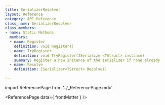 ```yaml
---
title: SerializerResolver
layout: Reference
category: API Reference
class_name: SerializerResolver
class_members:
- name: Static Methods
  members:
  - name: Register
    definition: void Register()
  - name: TryRegister
    definition: void TryRegister(ISerializer<TStruct> instance)
    summary: Register a new instance of the serializer if none already exists for the type.
  - name: Resolve
    definition: ISerializer<TStruct> Resolve()

---
```

import ReferencePage from '../_ReferencePage.mdx'

<ReferencePage data={ frontMatter } />

